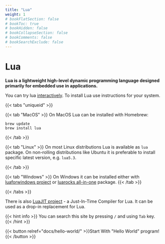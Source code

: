 ```yaml
---
title: "Lua"
weight: 1
# bookFlatSection: false
# bookToc: true
# bookHidden: false
# bookCollapseSection: false
# bookComments: false
# bookSearchExclude: false
---
```


# Lua

**Lua is a lightweight high-level dynamic programming language designed primarily for embedded use in applications.**

You can try lua [interactively](https://www.lua.org/cgi-bin/demo). To install Lua use instructions for your system.

{{< tabs "uniqueid" >}}

{{< tab "MacOS" >}}
On MacOS Lua can be installed with Homebrew:

    brew update
    brew install lua
{{< /tab >}}

{{< tab "Linux" >}}
On most Linux distributions Lua is available as `lua` package.
On non-rolling distributions like Ubuntu it is preferable to
install specific latest version, e.g. `lua5.3`.

{{< /tab >}}

{{< tab "Windows" >}}
On Windows it can be installed either with
[luaforwindows project](https://github.com/rjpcomputing/luaforwindows/releases) or
[luarocks all-in-one](https://github.com/luarocks/luarocks/wiki/Installation-instructions-for-Windows)
package.
{{< /tab >}}

{{< /tabs >}}

There is also [LuaJIT project](https://luajit.org/) - a Just-In-Time Compiler for Lua.
It can be used as a drop-in replacement for Lua.

{{< hint info >}}
You can search this site by pressing `/` and using `Tab` key.
{{< /hint >}}

{{< button relref="docs/hello-world/"  >}}Start With "Hello World" program!{{< /button >}}
